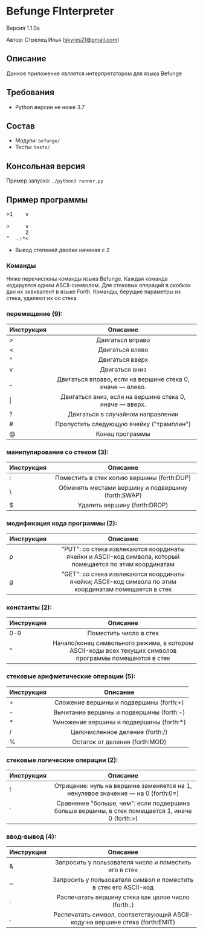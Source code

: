 # Befunge FInterpreter
Версия 1.1.0a

Автор: Стрелец Илья (skyres21@gmail.com)
## Описание
Данное приложение является интерпретатором для языка Befunge


## Требования
* Python версии не ниже 3.7


## Состав
* Модули: `befunge/`
* Тесты: `tests/`

## Консольная версия
Пример запуска: `./python3 runner.py`

## Пример программы
<pre>>1    v
      
>     v
      2
^  .:*<</pre>
* Вывод степеней двойки начиная с 2

### Команды
Ниже перечислены команды языка Befunge. Каждая команда кодируется одним ASCII-символом. Для стековых операций в скобках дан их эквивалент в языке Forth. Команды, берущие параметры из стека, удаляют их со стека. 

### перемещение (9):

| Инструкция | Описание  |
| ------------------------------- |:---:|
| \> | Двигаться вправо |
| < | Двигаться влево |
| ^ | Двигаться вверх |
| v | Двигаться вниз |
| _ | Двигаться вправо, если на вершине стека 0, иначе — влево. |
| \| | Двигаться вниз, если на вершине стека 0, иначе — вверх. |
| ? | Двигаться в случайном направлении |
| \# | Пропустить следующую ячейку ("трамплин") |
| @ | Конец программы |

### манипулирование со стеком (3):

| Инструкция | Описание  |
| ------------------------------- |:---:|
| : | Поместить в стек копию вершины (forth:DUP) |
| \ | Обменять местами вершину и подвершину (forth:SWAP) |
| $ | Удалить вершину (forth:DROP) |

### модификация кода программы (2):

| Инструкция | Описание  |
| ------------------------------- |:---:|
| p | "PUT": со стека извлекаются координаты ячейки и ASCII-код символа, который помещается по этим координатам |
| g | "GET": со стека извлекаются координаты ячейки; ASCII-код символа по этим координатам помещается в стек |

### константы (2):

| Инструкция | Описание  |
| ------------------------------- |:---:|
| 0-9 | Поместить число в стек|
| " | Начало/конец символьного режима, в котором ASCII-коды всех текущих символов программы помещаются в стек |

### стековые арифметические операции (5):

| Инструкция | Описание  |
| ------------------------------- |:---:|
| \+ | Сложение вершины и подвершины (forth:+) |
| \- | Вычитание вершины и подвершины (forth:-) |
| \* | Умножение вершины и подвершины (forth:*) |
| / | Целочисленное деление (forth:/) |
| % | Остаток от деления (forth:MOD) |

### стековые логические операции (2):

| Инструкция | Описание  |
| ------------------------------- |:---:|
| ! |	Отрицание: нуль на вершине заменяется на 1, ненулевое значение — на 0 (forth:0=) |
| ` |	Сравнение "больше, чем": если подвершина больше вершины, в стек помещается 1, иначе 0 (forth:>) |

### ввод-вывод (4):

| Инструкция | Описание  |
| ------------------------------- |:---:|
| & |	Запросить у пользователя число и поместить его в стек |
| ~ |	Запросить у пользователя символ и поместить в стек его ASCII-код |
| . |	Распечатать вершину стека как целое число (forth:.) |
| , |	Распечатать символ, соответствующий ASCII-коду на вершине стека (forth:EMIT) |

